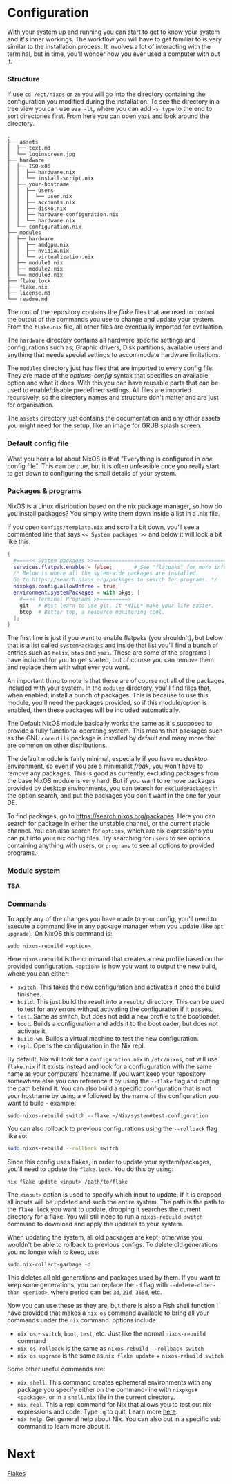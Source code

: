 # Configuration

With your system up and running you can start to get to know your system and it's inner workings. The workflow you will have to get familiar to is very similar to the installation process. It involves a lot of interacting with the terminal, but in time, you'll wonder how you ever used a computer with out it.

### Structure

If use `cd /ect/nixos` or `zn` you will go into the directory containing the configuration you modified during the installation. To see the directory in a tree view you can use `eza -lt`, where you can add `-s type` to the end to sort directories first.  From here you can open `yazi` and look around the directory.

```
.
├── assets
│  ├── text.md
│  └── loginscreen.jpg
├── hardware
│  ├── ISO-x86
│  │  ├── hardware.nix
│  │  └── install-script.nix
│  ├── your-hostname
│  │  ├── users
│  │  │  └── user.nix
│  │  ├── accounts.nix
│  │  ├── disko.nix
│  │  ├── hardware-configuration.nix
│  │  └── hardware.nix
│  └── configuration.nix
├── modules
│  ├── hardware
│  │  ├── amdgpu.nix
│  │  ├── nvidia.nix
│  │  └── virtualization.nix
│  ├── module1.nix
│  ├── module2.nix
│  └── module3.nix
├── flake.lock
├── flake.nix
├── license.md
└── readme.md
```

The root of the repository contains the *flake* files that are used to control the output of the commands you use to change and update your system. From the `flake.nix` file, all other files are eventually imported for evaluation.

The `hardware` directory contains all hardware specific settings and configurations such as; Graphic drivers, Disk partitions, available users and anything that needs special settings to accommodate hardware limitations.

The `modules` directory just has files that are imported to every config file. They are made of the *options-config* syntax that specifies an available option and what it does. With this you can have reusable parts that can be used to enable/disable predefined settings. All files are imported recursively, so the directory names and structure don't matter and are just for organisation.

The `assets` directory just contains the documentation and any other assets you might need for the setup, like an image for GRUB splash screen.


### Default config file

What you hear a lot about NixOS is that "Everything is configured in *one* config file". This can be true, but it is often unfeasible once you really start to get down to configuring the small details of your system.

### Packages & programs

NixOS is a Linux distribution based on the nix package manager, so how do you install packages? You simply write them down inside a list in a .nix file.

If you open `configs/template.nix` and scroll a bit down, you'll see a commented line that says `<< System packages >>` and below it will look a bit like this:

```nix
{
  #====<< System packages >>===================================================>
  services.flatpak.enable = false;       # See "flatpaks" for more info.
  /* Below is where all the sytem-wide packages are installed.
  Go to https://search.nixos.org/packages to search for programs. */
  nixpkgs.config.allowUnfree = true;
  environment.systemPackages = with pkgs; [ 
    #==<< Terminal Programs >>=========>
    git   # Best learn to use git. it *WILL* make your life easier.
    btop  # Better top, a resource monitoring tool.
  ];
}
```

The first line is just if you want to enable flatpaks (you shouldn't), but below that is a list called `systemPackages` and inside that list you'll find a bunch of entries such as `helix`, `btop` and `yazi`. These are some of the programs I have included for you to get started, but of course you can remove them and replace them with what ever you want.

An important thing to note is that these are of course not all of the packages included with your system. In the `modules` directory, you'll find files that, when enabled, install a bunch of packages. This is because to use this module, you'll need the packages provided, so if this module/option is enabled, then these packages will be included automatically. 

The Default NixOS module basically works the same as it's supposed to provide a fully functional operating system. This means that packages such as the GNU `coreutils` package is installed by default and many more that are common on other distributions.

The default module is fairly minimal, especially if you have no desktop environment, so even if you are a minimalist *freak*, you won't have to remove any packages. This is good as currently, excluding packages from the base NixOS module is very hard. But if you want to remove packages provided by desktop environments, you can search for `excludePackages` in the option search, and put the packages you don't want in the one for your DE.

To find packages, go to https://search.nixos.org/packages. Here you can search for package in either the unstable channel, or the current stable channel. You can also search for `options`, which are nix expressions you can put into your nix config files. Try searching for `users` to see options containing anything with users, or `programs` to see all options to provided programs.

### Module system

**TBA**

### Commands

To apply any of the changes you have made to your config, you'll need to execute a command like in any package manager when you update (like `apt upgrade`). On NixOS this command is:

```shell
sudo nixos-rebuild <option>
```

Here `nixos-rebuild` is the command that creates a new profile based on the provided configuration. `<option>` is how you want to output the new build, where you can either:

- `switch`. This takes the new configuration and activates it once the build finishes.
- `build`. This just build the result into a `result/` directory. This can be used to test for any errors without activating the configuration if it passes.
- `test`. Same as switch, but does not add a new profile to the bootloader.
- `boot`. Builds a configuration and adds it to the bootloader, but does not activate it.
- `build-wm`. Builds a virtual machine to test the new configuration.
- `repl`. Opens the configuration in the Nix repl.

By default, Nix will look for a `configuration.nix` in `/etc/nixos`, but will use `flake.nix` if it exists instead and look for a confiuguration with the same name as your computers' hostname. If you want keep your repository somewhere else you can reference it by using the `--flake` flag and putting the path behind it. You can also build a specific configuration that is not your hostname by using a `#` followed by the name of the configuration you want to build - example:

```shell
sudo nixos-rebuild switch --flake ~/Nix/system#test-configuration
```

You can also rollback to previous configurations using the `--rollback` flag like so:

```bash
sudo nixos-rebuild --rollback switch
```

Since this config uses flakes, in order to update your system/packages, you'll need to update the `flake.lock`. You do this by using:

```shell
nix flake update <input> /path/to/flake
```

The `<input>` option is used to specify which input to update, If it is dropped, all inputs will be updated and such the entire system. The path is the path to the `flake.lock` you want to update, dropping it searches the current directory for a flake. You will still need to run a `nixos-rebuild switch` command to download and apply the updates to your system.

When updating the system, all old packages are kept, otherwise you wouldn't be able to rollback to previous configs. To delete old generations you no longer wish to keep, use:

```shell
sudo nix-collect-garbage -d
```

This deletes all old generations and packages used by them. If you want to keep some generations, you can replace the `-d` flag with `--delete-older-than <period>`, where period can be: `3d`, `21d`, `365d`, etc.

Now you can use these as they are, but there is also a Fish shell function I have provided that makes a `nix os` command available to bring all your commands under the `nix` command. options include:

- `nix os` - `switch`, `boot`, `test`, etc. Just like the normal `nixos-rebuild` command
- `nix os rollback` is the  same as `nixos-rebuild --rollback switch`
- `nix os upgrade` is the same as `nix flake update` + `nixos-rebuild switch`

Some other useful commands are:

- `nix shell`. This command creates ephemeral environments with any package you specify either on the command-line with `nixpkgs#<package>`, or in a `shell.nix` file in the current directory.
- `nix repl`. This a repl command for Nix that allows you to test out nix expressions and code. Type `:q` to quit. Learn more [here](https://nix.dev/manual/nix/2.24/command-ref/new-cli/nix3-repl.html).
- `nix help`. Get general help about Nix. You can also but in a specific sub command to learn more about it.

# Next

[Flakes](./flakes.md)